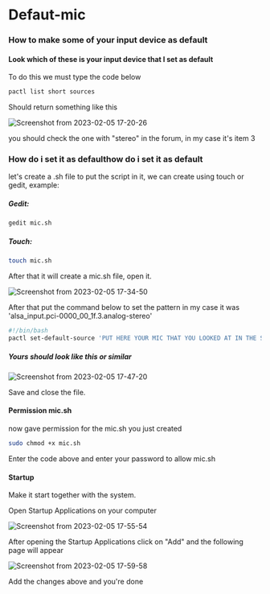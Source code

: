 # Defaut-mic
### How to make some of your input device as default

#### Look which of these is your input device that I set as default

To do this we must type the code below

~~~bash
pactl list short sources
~~~

Should return something like this

![Screenshot from 2023-02-05 17-20-26](https://user-images.githubusercontent.com/78699072/216842781-d493eaa0-dbbd-4085-8472-f256f529071e.png)

you should check the one with "stereo" in the forum, in my case it's item 3

### How do i set it as defaulthow do i set it as default

let's create a .sh file to put the script in it, we can create using touch or gedit, example:

##### Gedit:

~~~bash
gedit mic.sh
~~~

##### Touch:

~~~bash
touch mic.sh
~~~

After that it will create a mic.sh file, open it.

![Screenshot from 2023-02-05 17-34-50](https://user-images.githubusercontent.com/78699072/216843456-b0f3b1bb-59cf-44f1-abad-15ef67a8785f.png)

After that put the command below to set the pattern in my case it was 'alsa_input.pci-0000_00_1f.3.analog-stereo'

~~~bash
#!/bin/bash 
pactl set-default-source 'PUT HERE YOUR MIC THAT YOU LOOKED AT IN THE STEP ABOVE in my case is alsa_input.pci-0000_00_1f.3.analog-stereo'
~~~

##### Yours should look like this or similar

![Screenshot from 2023-02-05 17-47-20](https://user-images.githubusercontent.com/78699072/216844986-41d6e927-fe7f-4ba8-b2c8-b673ff313894.png)

Save and close the file.

#### Permission mic.sh

now gave permission for the mic.sh you just created

~~~bash
sudo chmod +x mic.sh
~~~

Enter the code above and enter your password to allow mic.sh

#### Startup

Make it start together with the system.

Open Startup Applications on your computer

![Screenshot from 2023-02-05 17-55-54](https://user-images.githubusercontent.com/78699072/216845326-68f27e5a-d7c8-4a9b-a360-c79793987ba8.png)

After opening the Startup Applications click on "Add" and the following page will appear

![Screenshot from 2023-02-05 17-59-58](https://user-images.githubusercontent.com/78699072/216845497-6d0f560e-aec7-4073-90a7-9f55a9b75236.png)

Add the changes above and you're done


